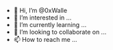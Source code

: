 - 👋 Hi, I’m @0xWalle
- 👀 I’m interested in ...
- 🌱 I’m currently learning ...
- 💞️ I’m looking to collaborate on ...
- 📫 How to reach me ...

<!---
0xWalle/0xWalle is a ✨ special ✨ repository because its `README.md` (this file) appears on your GitHub profile.
You can click the Preview link to take a look at your changes.
--->
